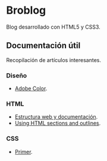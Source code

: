 # Broblog
Blog desarrollado con HTML5 y CSS3.
## Documentación útil
Recopilación de artículos interesantes.
### Diseño
- [Adobe Color](https://color.adobe.com/es/create/color-wheel).
### HTML
- [Estructura web y documentación](https://developer.mozilla.org/es/docs/Learn/HTML/Introduccion_a_HTML/estructura).
- [Using HTML sections and outlines](https://developer.mozilla.org/en-US/docs/Web/Guide/HTML/Using_HTML_sections_and_outlines).
### CSS
- [Primer](https://primer.style/).